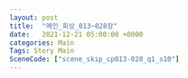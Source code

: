 ```yaml
---
layout: post
title:  "메인_회상_013~028장"
date:   2021-12-21 05:00:00 +0000
categories: Main
Tags: Story Main
SceneCode: ["scene_skip_cp013-028_q1_s10"]
---
```

